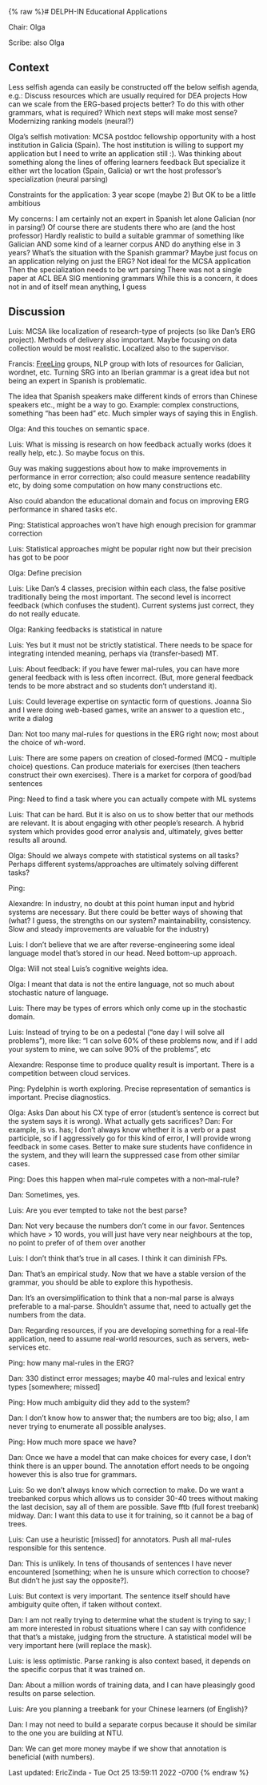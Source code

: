{% raw %}# DELPH-IN Educational Applications

Chair: Olga

Scribe: also Olga

## Context

Less selfish agenda can easily be constructed off the below selfish
agenda, e.g.: Discuss resources which are usually required for DEA
projects How can we scale from the ERG-based projects better? To do this
with other grammars, what is required? Which next steps will make most
sense? Modernizing ranking models (neural?)

Olga’s selfish motivation: MCSA postdoc fellowship opportunity with a
host institution in Galicia (Spain). The host institution is willing to
support my application but I need to write an application still :). Was
thinking about something along the lines of offering learners feedback
But specialize it either wrt the location (Spain, Galicia) or wrt the
host professor’s specialization (neural parsing)

Constraints for the application: 3 year scope (maybe 2) But OK to be a
little ambitious

My concerns: I am certainly not an expert in Spanish let alone Galician
(nor in parsing!) Of course there are students there who are (and the
host professor) Hardly realistic to build a suitable grammar of
something like Galician AND some kind of a learner corpus AND do
anything else in 3 years? What’s the situation with the Spanish grammar?
Maybe just focus on an application relying on just the ERG? Not ideal
for the MCSA application Then the specialization needs to be wrt parsing
There was not a single paper at ACL BEA SIG mentioning grammars While
this is a concern, it does not in and of itself mean anything, I guess

## Discussion

Luis: MCSA like localization of research-type of projects (so like Dan’s
ERG project). Methods of delivery also important. Maybe focusing on data
collection would be most realistic. Localized also to the supervisor.

Francis: [FreeLing](/FreeLing) groups, NLP group with lots of resources
for Galician, wordnet, etc. Turning SRG into an Iberian grammar is a
great idea but not being an expert in Spanish is problematic.

The idea that Spanish speakers make different kinds of errors than
Chinese speakers etc., might be a way to go. Example: complex
constructions, something “has been had” etc. Much simpler ways of saying
this in English.

Olga: And this touches on semantic space.

Luis: What is missing is research on how feedback actually works (does
it really help, etc.). So maybe focus on this.

Guy was making suggestions about how to make improvements in performance
in error correction; also could measure sentence readability etc, by
doing some computation on how many constructions etc.

Also could abandon the educational domain and focus on improving ERG
performance in shared tasks etc.

Ping: Statistical approaches won’t have high enough precision for
grammar correction

Luis: Statistical approaches might be popular right now but their
precision has got to be poor

Olga: Define precision

Luis: Like Dan’s 4 classes, precision within each class, the false
positive traditionally being the most important. The second level is
incorrect feedback (which confuses the student). Current systems just
correct, they do not really educate.

Olga: Ranking feedbacks is statistical in nature

Luis: Yes but it must not be strictly statistical. There needs to be
space for integrating intended meaning, perhaps via (transfer-based) MT.

Luis: About feedback: if you have fewer mal-rules, you can have more
general feedback with is less often incorrect. (But, more general
feedback tends to be more abstract and so students don’t understand it).

Luis: Could leverage expertise on syntactic form of questions. Joanna
Sio and I were doing web-based games, write an answer to a question
etc., write a dialog

Dan: Not too many mal-rules for questions in the ERG right now; most
about the choice of wh-word.

Luis: There are some papers on creation of closed-formed (MCQ - multiple
choice) questions. Can produce materials for exercises (then teachers
construct their own exercises). There is a market for corpora of
good/bad sentences

Ping: Need to find a task where you can actually compete with ML systems

Luis: That can be hard. But it is also on us to show better that our
methods are relevant. It is about engaging with other people’s research.
A hybrid system which provides good error analysis and, ultimately,
gives better results all around.

Olga: Should we always compete with statistical systems on all tasks?
Perhaps different systems/approaches are ultimately solving different
tasks?

Ping:

Alexandre: In industry, no doubt at this point human input and hybrid
systems are necessary. But there could be better ways of showing that
(what? I guess, the strengths on our system? maintainability,
consistency. Slow and steady improvements are valuable for the industry)

Luis: I don’t believe that we are after reverse-engineering some ideal
language model that’s stored in our head. Need bottom-up approach.

Olga: Will not steal Luis’s cognitive weights idea.

Olga: I meant that data is not the entire language, not so much about
stochastic nature of language.

Luis: There may be types of errors which only come up in the stochastic
domain.

Luis: Instead of trying to be on a pedestal (“one day I will solve all
problems”), more like: “I can solve 60% of these problems now, and if I
add your system to mine, we can solve 90% of the problems”, etc

Alexandre: Response time to produce quality result is important. There
is a competition between cloud services.

Ping: Pydelphin is worth exploring. Precise representation of semantics
is important. Precise diagnostics.

Olga: Asks Dan about his CX type of error (student’s sentence is correct
but the system says it is wrong). What actually gets sacrifices? Dan:
For example, is vs. has; I don’t always know whether it is a verb or a
past participle, so if I aggressively go for this kind of error, I will
provide wrong feedback in some cases. Better to make sure students have
confidence in the system, and they will learn the suppressed case from
other similar cases.

Ping: Does this happen when mal-rule competes with a non-mal-rule?

Dan: Sometimes, yes.

Luis: Are you ever tempted to take not the best parse?

Dan: Not very because the numbers don’t come in our favor. Sentences
which have &gt; 10 words, you will just have very near neighbours at the
top, no point to prefer of of them over another

Luis: I don’t think that’s true in all cases. I think it can diminish
FPs.

Dan: That’s an empirical study. Now that we have a stable version of the
grammar, you should be able to explore this hypothesis.

Dan: It’s an oversimplification to think that a non-mal parse is always
preferable to a mal-parse. Shouldn’t assume that, need to actually get
the numbers from the data.

Dan: Regarding resources, if you are developing something for a
real-life application, need to assume real-world resources, such as
servers, web-services etc.

Ping: how many mal-rules in the ERG?

Dan: 330 distinct error messages; maybe 40 mal-rules and lexical entry
types \[somewhere; missed\]

Ping: How much ambiguity did they add to the system?

Dan: I don’t know how to answer that; the numbers are too big; also, I
am never trying to enumerate all possible analyses.

Ping: How much more space we have?

Dan: Once we have a model that can make choices for every case, I don’t
think there is an upper bound. The annotation effort needs to be ongoing
however this is also true for grammars.

Luis: So we don’t always know which correction to make. Do we want a
treebanked corpus which allows us to consider 30-40 trees without making
the last decision, say all of them are possible. Save fftb (full forest
treebank) midway. Dan: I want this data to use it for training, so it
cannot be a bag of trees.

Luis: Can use a heuristic \[missed\] for annotators. Push all mal-rules
responsible for this sentence.

Dan: This is unlikely. In tens of thousands of sentences I have never
encountered \[something; when he is unsure which correction to choose?
But didn’t he just say the opposite?\].

Luis: But context is very important. The sentence itself should have
ambiguity quite often, if taken without context.

Dan: I am not really trying to determine what the student is trying to
say; I am more interested in robust situations where I can say with
confidence that that’s a mistake, judging from the structure. A
statistical model will be very important here (will replace the mask).

Luis: is less optimistic. Parse ranking is also context based, it
depends on the specific corpus that it was trained on.

Dan: About a million words of training data, and I can have pleasingly
good results on parse selection.

Luis: Are you planning a treebank for your Chinese learners (of
English)?

Dan: I may not need to build a separate corpus because it should be
similar to the one you are building at NTU.

Dan: We can get more money maybe if we show that annotation is
beneficial (with numbers).

Last updated: EricZinda - Tue Oct 25 13:59:11 2022 -0700
{% endraw %}